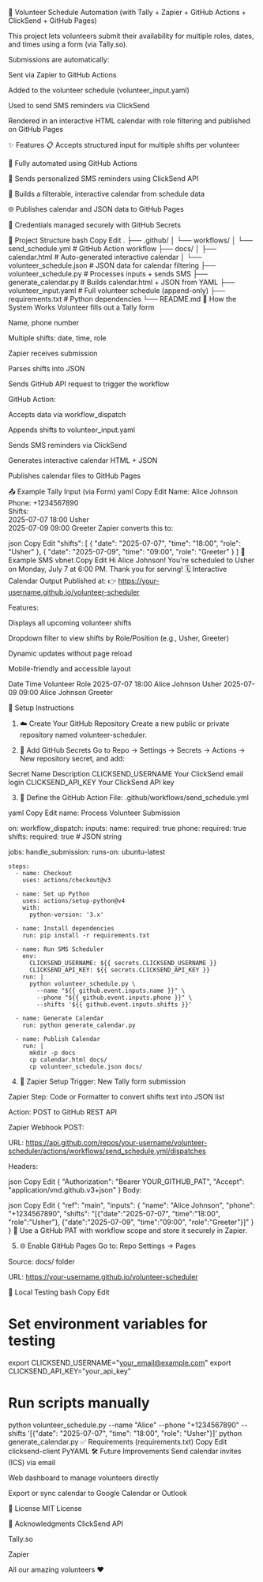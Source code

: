 🙌 Volunteer Schedule Automation
(with Tally + Zapier + GitHub Actions + ClickSend + GitHub Pages)

This project lets volunteers submit their availability for multiple roles, dates, and times using a form (via Tally.so).

Submissions are automatically:

Sent via Zapier to GitHub Actions

Added to the volunteer schedule (volunteer_input.yaml)

Used to send SMS reminders via ClickSend

Rendered in an interactive HTML calendar with role filtering and published on GitHub Pages

✨ Features
📋 Accepts structured input for multiple shifts per volunteer

🔁 Fully automated using GitHub Actions

💬 Sends personalized SMS reminders using ClickSend API

📅 Builds a filterable, interactive calendar from schedule data

🌐 Publishes calendar and JSON data to GitHub Pages

🔐 Credentials managed securely with GitHub Secrets

📁 Project Structure
bash
Copy
Edit
.
├── .github/
│   └── workflows/
│       └── send_schedule.yml       # GitHub Action workflow
├── docs/
│   ├── calendar.html               # Auto-generated interactive calendar
│   └── volunteer_schedule.json    # JSON data for calendar filtering
├── volunteer_schedule.py           # Processes inputs + sends SMS
├── generate_calendar.py            # Builds calendar.html + JSON from YAML
├── volunteer_input.yaml            # Full volunteer schedule (append-only)
├── requirements.txt                # Python dependencies
└── README.md
🧾 How the System Works
Volunteer fills out a Tally form

Name, phone number

Multiple shifts: date, time, role

Zapier receives submission

Parses shifts into JSON

Sends GitHub API request to trigger the workflow

GitHub Action:

Accepts data via workflow_dispatch

Appends shifts to volunteer_input.yaml

Sends SMS reminders via ClickSend

Generates interactive calendar HTML + JSON

Publishes calendar files to GitHub Pages

📤 Example Tally Input (via Form)
yaml
Copy
Edit
Name: Alice Johnson  
Phone: +1234567890  
Shifts:  
2025-07-07 18:00 Usher  
2025-07-09 09:00 Greeter
Zapier converts this to:

json
Copy
Edit
"shifts": [
  { "date": "2025-07-07", "time": "18:00", "role": "Usher" },
  { "date": "2025-07-09", "time": "09:00", "role": "Greeter" }
]
💬 Example SMS
vbnet
Copy
Edit
Hi Alice Johnson! You're scheduled to Usher on Monday, July 7 at 6:00 PM. Thank you for serving!
🗓️ Interactive Calendar Output
Published at:
👉 https://your-username.github.io/volunteer-scheduler

Features:

Displays all upcoming volunteer shifts

Dropdown filter to view shifts by Role/Position (e.g., Usher, Greeter)

Dynamic updates without page reload

Mobile-friendly and accessible layout

Date	Time	Volunteer	Role
2025-07-07	18:00	Alice Johnson	Usher
2025-07-09	09:00	Alice Johnson	Greeter

🔧 Setup Instructions
1. ☁️ Create Your GitHub Repository
Create a new public or private repository named volunteer-scheduler.

2. 🔐 Add GitHub Secrets
Go to Repo → Settings → Secrets → Actions → New repository secret, and add:

Secret Name	Description
CLICKSEND_USERNAME	Your ClickSend email login
CLICKSEND_API_KEY	Your ClickSend API key

3. 📄 Define the GitHub Action
File: .github/workflows/send_schedule.yml

yaml
Copy
Edit
name: Process Volunteer Submission

on:
  workflow_dispatch:
    inputs:
      name:
        required: true
      phone:
        required: true
      shifts:
        required: true  # JSON string

jobs:
  handle_submission:
    runs-on: ubuntu-latest

    steps:
      - name: Checkout
        uses: actions/checkout@v3

      - name: Set up Python
        uses: actions/setup-python@v4
        with:
          python-version: '3.x'

      - name: Install dependencies
        run: pip install -r requirements.txt

      - name: Run SMS Scheduler
        env:
          CLICKSEND_USERNAME: ${{ secrets.CLICKSEND_USERNAME }}
          CLICKSEND_API_KEY: ${{ secrets.CLICKSEND_API_KEY }}
        run: |
          python volunteer_schedule.py \
            --name "${{ github.event.inputs.name }}" \
            --phone "${{ github.event.inputs.phone }}" \
            --shifts '${{ github.event.inputs.shifts }}'

      - name: Generate Calendar
        run: python generate_calendar.py

      - name: Publish Calendar
        run: |
          mkdir -p docs
          cp calendar.html docs/
          cp volunteer_schedule.json docs/
4. 🧠 Zapier Setup
Trigger: New Tally form submission

Zapier Step: Code or Formatter to convert shifts text into JSON list

Action: POST to GitHub REST API

Zapier Webhook POST:

URL:
https://api.github.com/repos/your-username/volunteer-scheduler/actions/workflows/send_schedule.yml/dispatches

Headers:

json
Copy
Edit
{
  "Authorization": "Bearer YOUR_GITHUB_PAT",
  "Accept": "application/vnd.github.v3+json"
}
Body:

json
Copy
Edit
{
  "ref": "main",
  "inputs": {
    "name": "Alice Johnson",
    "phone": "+1234567890",
    "shifts": "[{\"date\":\"2025-07-07\", \"time\":\"18:00\", \"role\":\"Usher\"}, {\"date\":\"2025-07-09\", \"time\":\"09:00\", \"role\":\"Greeter\"}]"
  }
}
🔐 Use a GitHub PAT with workflow scope and store it securely in Zapier.

5. 🌐 Enable GitHub Pages
Go to: Repo Settings → Pages

Source: docs/ folder

URL: https://your-username.github.io/volunteer-scheduler

🧪 Local Testing
bash
Copy
Edit
# Set environment variables for testing
export CLICKSEND_USERNAME="your_email@example.com"
export CLICKSEND_API_KEY="your_api_key"

# Run scripts manually
python volunteer_schedule.py --name "Alice" --phone "+1234567890" --shifts '[{"date": "2025-07-07", "time": "18:00", "role": "Usher"}]'
python generate_calendar.py
✅ Requirements (requirements.txt)
Copy
Edit
clicksend-client
PyYAML
🛠️ Future Improvements
Send calendar invites (ICS) via email

Web dashboard to manage volunteers directly

Export or sync calendar to Google Calendar or Outlook

📘 License
MIT License

🙏 Acknowledgments
ClickSend API

Tally.so

Zapier

All our amazing volunteers ❤️
